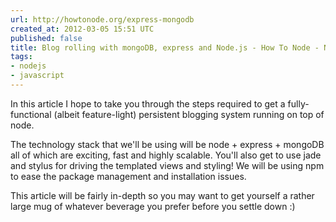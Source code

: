 ```yaml
---
url: http://howtonode.org/express-mongodb
created_at: 2012-03-05 15:51 UTC
published: false
title: Blog rolling with mongoDB, express and Node.js - How To Node - NodeJS
tags:
- nodejs
- javascript
---
```


In this article I hope to take you through the steps required to get a fully-functional (albeit feature-light) persistent blogging system running on top of node.

The technology stack that we'll be using will be node + express + mongoDB all of which are exciting, fast and highly scalable. You'll also get to use jade and stylus for driving the templated views and styling! We will be using npm to ease the package management and installation issues.

This article will be fairly in-depth so you may want to get yourself a rather large mug of whatever beverage you prefer before you settle down :)
